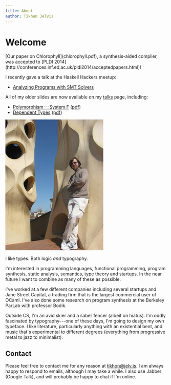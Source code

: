```yaml
---
title: About
author: Tikhon Jelvis
---
```


<div class="content">

# Welcome

<div class="announcement">
[Our paper on Chlorophyll](chlorophyll.pdf), a synthesis-aided compiler, was accepted to [PLDI 2014](http://conferences.inf.ed.ac.uk/pldi2014/acceptedpapers.html)!

<div> </div>

I recently gave a talk at the Haskell Hackers meetup:

  * [Analyzing Programs with SMT Solvers](talks/analyzing-programs-with-smt.html)

All of my older slides are now available on my [talks](talks) page, including:

  * [Polymorphism---System F](talks/system-f.html) ([pdf](talks/system-f.pdf))
  * [Dependent Types](talks/dependent-types.html) ([pdf](talks/dependent-types.pdf))

</div>

![Me on the roof of the Casa Milà in Barcelona. For even more Guadí, you can barely see the Sagrada Família in the background.](img/me_at_casa_mila_med.jpg)

I like types. Both logic *and* typography.

I'm interested in programming languages, functional programming, program synthesis, static analysis, semantics, type theory and startups. In the near future I want to combine as many of these as possible.

I've worked at a few different companies including several startups and Jane Street Capital, a trading firm that is the largest commercial user of OCaml. I've also done some research on program synthesis at the Berkeley ParLab with professor Bodik.

Outside CS, I'm an avid skier and a saber fencer (albeit on hiatus). I'm oddly fascinated by typography---one of these days, I'm going to design my own typeface. I like literature, particularly anything with an existential bent, and music that's experimental to different degrees (everything from progressive metal to jazz to minimalist).

## Contact

Please feel free to contact me for any reason at <a href="mailto:tikhon@jelv.is">tikhon@jelv.is</a>. I am always happy to respond to emails, although I may take a while. I also use Jabber (Google Talk), and will probably be happy to chat if I'm online.

</div>